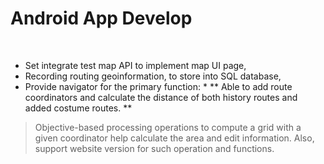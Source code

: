 # Android App Develop
</br>

* Set integrate test map API to implement map UI page, 
* Recording routing geoinformation, to store into SQL database, 
* Provide navigator for the primary function: *
 ** Able to add route coordinators and calculate the distance of both history routes and added costume routes. **
 > Objective-based processing operations to compute a grid with a given coordinator help calculate the area and edit information.
 > Also, support website version for such operation and functions.
